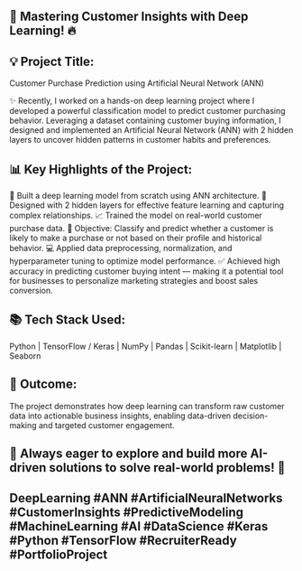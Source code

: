 ## 🚀 Mastering Customer Insights with Deep Learning! 🔥

## 💡 Project Title:
Customer Purchase Prediction using Artificial Neural Network (ANN)

✨ Recently, I worked on a hands-on deep learning project where I developed a powerful classification model to predict customer purchasing behavior. Leveraging a dataset containing customer buying information, I designed and implemented an Artificial Neural Network (ANN) with 2 hidden layers to uncover hidden patterns in customer habits and preferences.

## 📊 Key Highlights of the Project:
🔧 Built a deep learning model from scratch using ANN architecture.
🧠 Designed with 2 hidden layers for effective feature learning and capturing complex relationships.
📈 Trained the model on real-world customer purchase data.
🎯 Objective: Classify and predict whether a customer is likely to make a purchase or not based on their profile and historical behavior.
💻 Applied data preprocessing, normalization, and hyperparameter tuning to optimize model performance.
✅ Achieved high accuracy in predicting customer buying intent — making it a potential tool for businesses to personalize marketing strategies and boost sales conversion.

## 📚 Tech Stack Used:
Python | TensorFlow / Keras | NumPy | Pandas | Scikit-learn | Matplotlib | Seaborn


## 🌟 Outcome:
The project demonstrates how deep learning can transform raw customer data into actionable business insights, enabling data-driven decision-making and targeted customer engagement.

## 🧩 Always eager to explore and build more AI-driven solutions to solve real-world problems! 🚀
## DeepLearning #ANN #ArtificialNeuralNetworks #CustomerInsights #PredictiveModeling #MachineLearning #AI #DataScience #Keras #Python #TensorFlow #RecruiterReady #PortfolioProject

